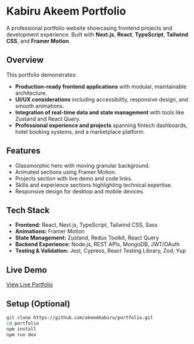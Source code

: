 # Kabiru Akeem Portfolio

A professional portfolio website showcasing frontend projects and development experience. Built with **Next.js**, **React**, **TypeScript**, **Tailwind CSS**, and **Framer Motion**.

## Overview

This portfolio demonstrates:

- **Production-ready frontend applications** with modular, maintainable architecture.  
- **UI/UX considerations** including accessibility, responsive design, and smooth animations.  
- **Integration of real-time data and state management** with tools like Zustand and React Query.  
- **Professional experience and projects** spanning fintech dashboards, hotel booking systems, and a marketplace platform.

## Features

- Glassmorphic hero with moving granular background.
- Animated sections using Framer Motion.
- Projects section with live demo and code links.
- Skills and experience sections highlighting technical expertise.
- Responsive design for desktop and mobile devices.

## Tech Stack

- **Frontend:** React, Next.js, TypeScript, Tailwind CSS, Sass  
- **Animations:** Framer Motion  
- **State Management:** Zustand, Redux Toolkit, React Query  
- **Backend Experience:** Node.js, REST APIs, MongoDB, JWT/OAuth  
- **Testing & Validation:** Jest, Cypress, React Testing Library, Zod, Yup  

## Live Demo

[View Live Portfolio](https://www.kabby.pro)

## Setup (Optional)

```bash
git clone https://github.com/akeemkabiru/portfolio.git
cd portfolio
npm install
npm run dev
